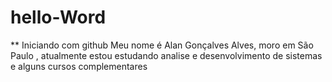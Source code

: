 # hello-Word
** Iniciando com github 
Meu nome é Alan Gonçalves Alves, moro em São Paulo  , atualmente estou estudando analise e desenvolvimento de sistemas e alguns cursos complementares
